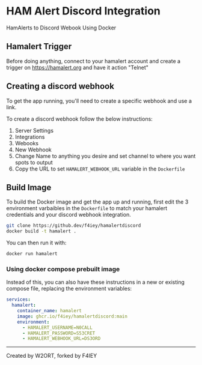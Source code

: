 # HAM Alert Discord Integration
HamAlerts to Discord Webook Using Docker

## Hamalert Trigger
Before doing anything, connect to your hamalert account and create a trigger on https://hamalert.org and have it action "Telnet"

## Creating a discord webhook
To get the app running, you'll need to create a specific webhook and use a link.

To create a discord webhook follow the below instructions:
1. Server Settings
2. Integrations
3. Webooks
4. New Webhook
5. Change Name to anything you desire and set channel to where you want spots to output
6. Copy the URL to set `HAMALERT_WEBHOOK_URL` variable in the `Dockerfile`

## Build Image
To build the Docker image and get the app up and running, first edit the 3 environment varbaibles in the `Dockerfile` to match your hamalert credentials and your discord webhook integration.
```sh
git clone https://github.dev/f4iey/hamalertdiscord
docker build -t hamalert .
```
You can then run it with:
```sh
docker run hamalert
```
### Using docker compose prebuilt image
Instead of this, you can also have these instructions in a new or existing compose file, replacing the environment variables:
```yml
services:
  hamalert:
    container_name: hamalert
    image: ghcr.io/f4iey/hamalertdiscord:main
    environment:
      - HAMALERT_USERNAME=N0CALL
      - HAMALERT_PASSWORD=S53CRET
      - HAMALERT_WEBHOOK_URL=DS3ORD
```

----------------------------------------------------------------------------------------------------

Created by W2ORT, forked by F4IEY
